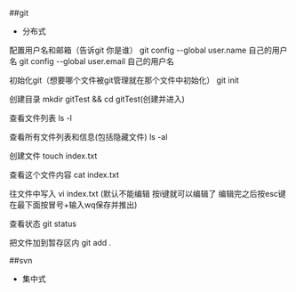 ##git
- 分布式

配置用户名和邮箱（告诉git 你是谁）
git config --global user.name 自己的用户名
git config --global user.email 自己的用户名

初始化git（想要哪个文件被git管理就在那个文件中初始化） 
git init 

创建目录
mkdir gitTest && cd gitTest(创建并进入)

查看文件列表
ls -l

查看所有文件列表和信息(包括隐藏文件)
ls -al

创建文件
touch index.txt

查看这个文件内容
cat index.txt

往文件中写入
vi index.txt
(默认不能编辑 按i键就可以编辑了 编辑完之后按esc键 在最下面按冒号+输入wq保存并推出)

查看状态
git status

把文件加到暂存区内
git add .

##svn
- 集中式